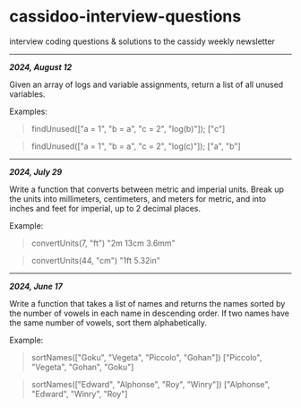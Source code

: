 # cassidoo-interview-questions
interview coding questions &amp; solutions to the cassidy weekly newsletter
***
***2024, August 12***

Given an array of logs and variable assignments, return a list of all unused variables.

Examples:

> findUnused(["a = 1", "b = a", "c = 2", "log(b)"]);
> ["c"]

> findUnused(["a = 1", "b = a", "c = 2", "log(c)"]);
> ["a", "b"]

***
***2024, July 29***

Write a function that converts between metric and imperial units. Break up the units into millimeters, centimeters, and meters for metric, and into inches and feet for imperial, up to 2 decimal places.

Example:

> convertUnits(7, "ft")
> "2m 13cm 3.6mm"

> convertUnits(44, "cm")
> "1ft 5.32in"

***
***2024, June 17***

Write a function that takes a list of names and returns the names sorted by the number of vowels in each name in descending order. If two names have the same number of vowels, sort them alphabetically.

Example:

> sortNames(["Goku", "Vegeta", "Piccolo", "Gohan"])
> ["Piccolo", "Vegeta", "Gohan", "Goku"]

> sortNames(["Edward", "Alphonse", "Roy", "Winry"])
> ["Alphonse", "Edward", "Winry", "Roy"]

